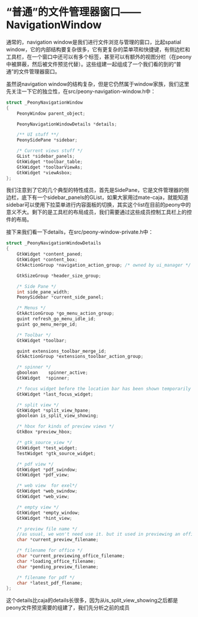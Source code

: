 # “普通”的文件管理器窗口——NavigationWindow

通常的，navigation window是我们进行文件浏览与管理的窗口，比起spatial window，它的内部结构要复杂很多，它有更复杂的菜单项和快捷键，有侧边栏和工具栏，在一个窗口中还可以有多个标签，甚至可以有额外的视图分栏（在peony中被屏蔽，然后被文件预览代替）。这些组建一起组成了一个我们看的到的“普通”的文件管理器窗口。

虽然说navigation window的结构复杂，但是它仍然属于window家族，我们这里先关注一下它的独立性，在src/peony-navigation-window.h中：

```c
struct _PeonyNavigationWindow
{
    PeonyWindow parent_object;

    PeonyNavigationWindowDetails *details;

    /** UI stuff **/
    PeonySidePane *sidebar;

    /* Current views stuff */
    GList *sidebar_panels;
    GtkWidget *toolbar_table;
    GtkWidget *toolbarViewAs;
    GtkWidget *viewAsbox;
};
```

我们注意到了它的几个典型的特性成员，首先是SidePane，它是文件管理器的侧边栏，底下有一个sidebar\_panels的GList，如果大家用过mate-caja，就能知道sidebar可以使用下拉菜单进行内容面板的切换，其实这个list在目前的peony中的意义不大。剩下的是工具栏的布局成员，我们需要通过这些成员控制工具栏上的控件的布局。

接下来我们看一下details，在src/peony-window-private.h中：

```c
struct _PeonyNavigationWindowDetails
{
    GtkWidget *content_paned;
    GtkWidget *content_box;
    GtkActionGroup *navigation_action_group; /* owned by ui_manager */

    GtkSizeGroup *header_size_group;

    /* Side Pane */
    int side_pane_width;
    PeonySidebar *current_side_panel;

    /* Menus */
    GtkActionGroup *go_menu_action_group;
    guint refresh_go_menu_idle_id;
    guint go_menu_merge_id;

    /* Toolbar */
    GtkWidget *toolbar;

    guint extensions_toolbar_merge_id;
    GtkActionGroup *extensions_toolbar_action_group;

    /* spinner */
    gboolean    spinner_active;
    GtkWidget  *spinner;

    /* focus widget before the location bar has been shown temporarily */
    GtkWidget *last_focus_widget;

    /* split view */
    GtkWidget *split_view_hpane;
    gboolean is_split_view_showing;

    /* hbox for kinds of preview views */
    GtkBox *preview_hbox;

    /* gtk_source_view */
    GtkWidget *test_widget;
    TestWidget *gtk_source_widget;

    /* pdf view */
    GtkWidget *pdf_swindow;
    GtkWidget *pdf_view;

    /* web view  for exel*/
    GtkWidget *web_swindow;
    GtkWidget *web_view;

    /* empty view */
    GtkWidget *empty_window;
    GtkWidget *hint_view;

    /* preview file name */
    //as usual, we won't need use it. but it used in previewing an office or pdf file.
    char *current_preview_filename;

    /* filename for office */
    char *current_previewing_office_filename;
    char *loading_office_filename;
    char *pending_preview_filename;

    /* filename for pdf */
    char *latest_pdf_flename;
};
```

这个details比caja的details长很多，因为从is\_split\_view\_showing之后都是peony文件预览需要的组建了，我们先分析之前的成员

